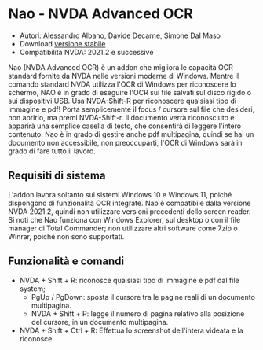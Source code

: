 # Nao - NVDA Advanced OCR

* Autori: Alessandro Albano, Davide Decarne, Simone Dal Maso
* Download [versione stabile][1]
* Compatibilità NVDA: 2021.2 e successive

Nao (NVDA Advanced OCR) è un addon che migliora le capacità OCR standard fornite da NVDA nelle versioni moderne di Windows.
Mentre il comando standard NVDA utilizza l'OCR di Windows per riconoscere lo schermo, NAO è in grado di eseguire l'OCR sui file salvati sul disco rigido o sui dispositivi USB.
Usa NVDA-Shift-R per riconoscere qualsiasi tipo di immagine e pdf!
Porta semplicemente il focus / cursore sul file che desideri, non aprirlo, ma premi NVDA-Shift-r.
Il documento verrà riconosciuto e apparirà una semplice casella di testo, che consentirà di leggere l'intero contenuto.
Nao è in grado di gestire anche pdf multipagina, quindi se hai un documento non accessibile, non preoccuparti, l'OCR di Windows sarà in grado di fare tutto il lavoro.

## Requisiti di sistema
L'addon lavora soltanto sui sistemi Windows 10 e Windows 11, poiché dispongono di funzionalità OCR integrate.
Nao è compatibile dalla versione NVDA 2021.2, quindi non utilizzare versioni precedenti dello screen reader.
Si noti che Nao funziona con Windows Explorer, sul desktop o con il file manager di Total Commander; non utilizzare altri software come 7zip o Winrar, poiché non sono supportati.

## Funzionalità e comandi
* NVDA + Shift + R: riconosce qualsiasi tipo di immagine e pdf dal file system;
  * PgUp / PgDown: sposta il cursore tra le pagine reali di un documento multipagina.
  * NVDA + Shift + P: legge il numero di pagina relativo alla posizione del cursore, in un documento multipagina.
* NVDA + Shift + Ctrl + R: Effettua lo screenshot dell'intera videata e la riconosce.

[1]: https://github.com/sharkboyto/nao/releases/download/v_2021.1.07/nao-2021.1.07.nvda-addon